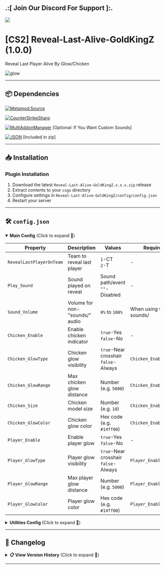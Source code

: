 ## .:[ Join Our Discord For Support ]:.

<a href="https://discord.com/invite/U7AuQhu"><img src="https://discord.com/api/guilds/651838917687115806/widget.png?style=banner2"></a>

# [CS2] Reveal-Last-Alive-GoldKingZ (1.0.0)

Reveal Last Player Alive By Glow/Chicken

![glow](https://github.com/user-attachments/assets/badb4691-d0f4-433e-808c-8ebb7176ed25)


---

## 📦 Dependencies
[![Metamod:Source](https://img.shields.io/badge/Metamod:Source-2d2d2d?logo=sourceengine)](https://www.sourcemm.net)

[![CounterStrikeSharp](https://img.shields.io/badge/CounterStrikeSharp-83358F)](https://github.com/roflmuffin/CounterStrikeSharp)

[![MultiAddonManager](https://img.shields.io/badge/MultiAddonManager-181717?logo=github&logoColor=white)](https://github.com/Source2ZE/MultiAddonManager) [Optional: If You Want Custom Sounds]

[![JSON](https://img.shields.io/badge/JSON-000000?logo=json)](https://www.newtonsoft.com/json) [Included in zip]


---

## 📥 Installation

### Plugin Installation
1. Download the latest `Reveal-Last-Alive-GoldKingZ.x.x.x.zip` release
2. Extract contents to your `csgo` directory
3. Configure settings in `Reveal-Last-Alive-GoldKingZ/config/config.json`
4. Restart your server

---

## 🛠️ `config.json`


<details open>
<summary><b>Main Config</b> (Click to expand 🔽)</summary>

| Property | Description | Values | Required |  
|----------|-------------|--------|----------|
| `RevealLastPlayerOnTeam` | Team to reveal last player | `1`-CT<br>`2`-T | - |
| `Play_Sound` | Sound played on reveal | Sound path/event<br>`""`-Disabled | - |
| `Sound_Volume` | Volume for non-"sounds/" audio | `0%` to `100%` | When using without sounds/ |
| `Chicken_Enable` | Enable chicken indicator | `true`-Yes<br>`false`-No | - |
| `Chicken_GlowType` | Chicken glow visibility | `true`-Near crosshair<br>`false`-Always | `Chicken_Enable=true` |
| `Chicken_GlowRange` | Max chicken glow distance | Number (e.g. `5000`) | `Chicken_Enable=true` |
| `Chicken_Size` | Chicken model size | Number (e.g. `10`) | `Chicken_Enable=true` |
| `Chicken_GlowColor` | Chicken glow color | Hex code (e.g. `#14ff00`) | `Chicken_Enable=true` |
| `Player_Enable` | Enable player glow | `true`-Yes<br>`false`-No | - |
| `Player_GlowType` | Player glow visibility | `true`-Near crosshair<br>`false`-Always | `Player_Enable=true` |
| `Player_GlowRange` | Max player glow distance | Number (e.g. `5000`) | `Player_Enable=true` |
| `Player_GlowColor` | Player glow color | Hex code (e.g. `#14ff00`) | `Player_Enable=true` |

</details>


<details>
<summary><b>Utilities Config</b> (Click to expand 🔽)</summary>

| Property | Description | Values | Required |  
|----------|-------------|--------|----------|
| `AutoUpdateSignatures` | Auto-Update Signatures | `true`-Yes<br>`false`-No | - |
| `EnableDebug` | Debug Mode | `true`-Enable<br>`false`-Disable | - |

</details>

---


## 📜 Changelog

<details>
<summary><b>📋 View Version History</b> (Click to expand 🔽)</summary>

### [1.0.0]
- Initial plugin release

</details>

---
